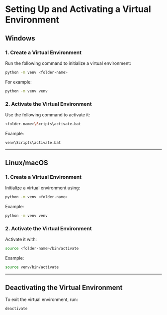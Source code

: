 # Setting Up and Activating a Virtual Environment

## Windows
### 1. Create a Virtual Environment
Run the following command to initialize a virtual environment:
```sh
python -m venv <folder-name>
```
For example:
```sh
python -m venv venv
```

### 2. Activate the Virtual Environment
Use the following command to activate it:
```sh
<folder-name>\Scripts\activate.bat
```
Example:
```sh
venv\Scripts\activate.bat
```

---

## Linux/macOS
### 1. Create a Virtual Environment
Initialize a virtual environment using:
```sh
python -m venv <folder-name>
```
Example:
```sh
python -m venv venv
```

### 2. Activate the Virtual Environment
Activate it with:
```sh
source <folder-name>/bin/activate
```
Example:
```sh
source venv/bin/activate
```

---

## Deactivating the Virtual Environment
To exit the virtual environment, run:
```sh
deactivate
